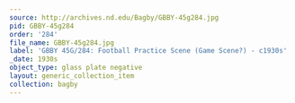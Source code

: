 ```yaml
---
source: http://archives.nd.edu/Bagby/GBBY-45g284.jpg
pid: GBBY-45g284
order: '284'
file_name: GBBY-45g284.jpg
label: 'GBBY 45G/284: Football Practice Scene (Game Scene?) - c1930s'
_date: 1930s
object_type: glass plate negative
layout: generic_collection_item
collection: bagby
---
```


